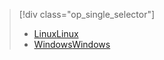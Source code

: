 > [!div class="op_single_selector"]
> * [<span data-ttu-id="b04da-101">Linux</span><span class="sxs-lookup"><span data-stu-id="b04da-101">Linux</span></span>](../articles/hdinsight/hdinsight-hadoop-collect-debug-heap-dump-linux.md)
> * [<span data-ttu-id="b04da-102">Windows</span><span class="sxs-lookup"><span data-stu-id="b04da-102">Windows</span></span>](../articles/hdinsight/hdinsight-hadoop-collect-debug-heap-dumps.md)
> 
> 

